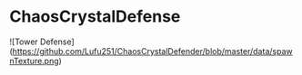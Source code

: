 # ChaosCrystalDefense
![Tower Defense] (https://github.com/Lufu251/ChaosCrystalDefender/blob/master/data/spawnTexture.png)
